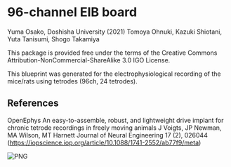 # 96-channel EIB board
Yuma Osako, Doshisha University (2021)
Tomoya Ohnuki, Kazuki Shiotani, Yuta Tanisumi, Shogo Takamiya

This package is provided free under the terms of the Creative Commons Attribution-NonCommercial-ShareAlike 3.0 IGO License.

This blueprint was generated for the electrophysiological recording of the mice/rats using tetrodes (96ch, 24 tetrodes).

## References
OpenEphys 
An easy-to-assemble, robust, and lightweight drive implant for chronic tetrode recordings in freely moving animals J Voigts, JP Newman, MA Wilson, MT Harnett Journal of Neural Engineering 17 (2), 026044 (https://iopscience.iop.org/article/10.1088/1741-2552/ab77f9/meta) 


![PNG](https://user-images.githubusercontent.com/80250614/116095596-855a3280-a6e3-11eb-983d-9ce281264eab.jpg)

